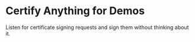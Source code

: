# Certify Anything for Demos

Listen for certificate signing requests and sign them without thinking about it.